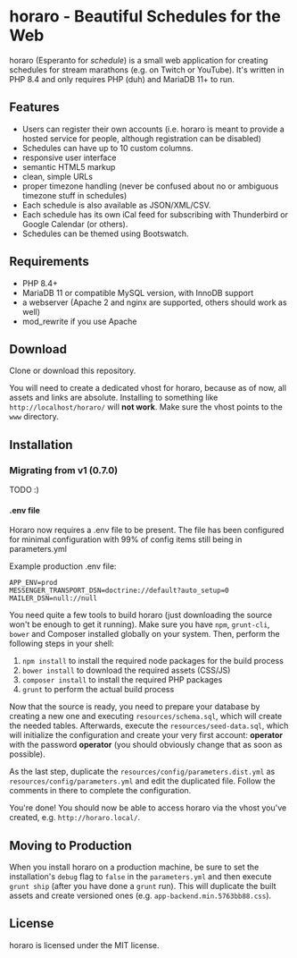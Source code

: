 horaro - Beautiful Schedules for the Web
========================================

horaro (Esperanto for *schedule*) is a small web application for creating
schedules for stream marathons (e.g. on Twitch or YouTube). It's written in
PHP 8.4 and only requires PHP (duh) and MariaDB 11+ to run.

Features
--------

* Users can register their own accounts (i.e. horaro is meant to provide a
  hosted service for people, although registration can be disabled)
* Schedules can have up to 10 custom columns.
* responsive user interface
* semantic HTML5 markup
* clean, simple URLs
* proper timezone handling (never be confused about no or ambiguous timezone
  stuff in schedules)
* Each schedule is also available as JSON/XML/CSV.
* Each schedule has its own iCal feed for subscribing with Thunderbird or
  Google Calendar (or others).
* Schedules can be themed using Bootswatch.

Requirements
------------

* PHP 8.4+
* MariaDB 11 or compatible MySQL version, with InnoDB support
* a webserver (Apache 2 and nginx are supported, others should work as well)
* mod_rewrite if you use Apache

Download
--------

Clone or download this repository.

You will need to create a dedicated vhost for horaro, because as of now, all
assets and links are absolute. Installing to something like
``http://localhost/horaro/`` will **not work**. Make sure the vhost points to
the ``www`` directory.

Installation
------------

### Migrating from v1 (0.7.0)
TODO :)

#### .env file
Horaro now requires a .env file to be present. The file has been configured for minimal configuration with 99% of config items still being in parameters.yml

Example production .env file:
```
APP_ENV=prod
MESSENGER_TRANSPORT_DSN=doctrine://default?auto_setup=0
MAILER_DSN=null://null
```

You need quite a few tools to build horaro (just downloading the source won't be
enough to get it running). Make sure you have ``npm``, ``grunt-cli``, ``bower``
and Composer installed globally on your system. Then, perform the following steps
in your shell:

1. ``npm install`` to install the required node packages for the build process
2. ``bower install`` to download the required assets (CSS/JS)
3. ``composer install`` to install the required PHP packages
4. ``grunt`` to perform the actual build process

Now that the source is ready, you need to prepare your database by creating a
new one and executing ``resources/schema.sql``, which will create the needed
tables. Afterwards, execute the ``resources/seed-data.sql``, which will
initialize the configuration and create your very first account: **operator**
with the password **operator** (you should obviously change that as soon as
possible).

As the last step, duplicate the ``resources/config/parameters.dist.yml`` as
``resources/config/parameters.yml`` and edit the duplicated file. Follow the
comments in there to complete the configuration.

You're done! You should now be able to access horaro via the vhost you've created,
e.g. ``http://horaro.local/``.

Moving to Production
--------------------

When you install horaro on a production machine, be sure to set the installation's
``debug`` flag to ``false`` in the ``parameters.yml`` and then execute
``grunt ship`` (after you have done a ``grunt`` run). This will duplicate the
built assets and create versioned ones (e.g. ``app-backend.min.5763bb88.css``).

License
-------

horaro is licensed under the MIT license.
